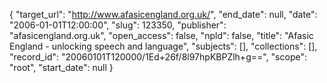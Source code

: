 {
  "target_url": "http://www.afasicengland.org.uk/", 
  "end_date": null, 
  "date": "2006-01-01T12:00:00", 
  "slug": 123350, 
  "publisher": "afasicengland.org.uk", 
  "open_access": false, 
  "npld": false, 
  "title": "Afasic England - unlocking speech and language", 
  "subjects": [], 
  "collections": [], 
  "record_id": "20060101T120000/1Ed+26f/8l97hpKBPZlh+g==", 
  "scope": "root", 
  "start_date": null
}

